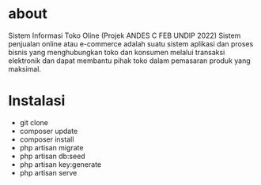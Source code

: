 
# about
Sistem Informasi Toko Oline (Projek ANDES C FEB UNDIP 2022)
Sistem penjualan online atau e-commerce adalah suatu sistem aplikasi dan proses bisnis yang menghubungkan toko dan konsumen melalui transaksi elektronik dan dapat membantu pihak toko dalam pemasaran produk yang maksimal.
# Instalasi
- git clone
- composer update
- composer install
- php artisan migrate
- php artisan db:seed
- php artisan key:generate
- php artisan serve
